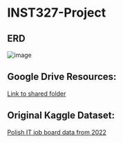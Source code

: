 # INST327-Project
## ERD
![image](https://github.com/txrunn/INST327-Project/assets/31973391/75df765e-f72f-4851-ae80-c0949e72db8d)

## Google Drive Resources: 
[Link to shared folder](https://drive.google.com/drive/u/1/folders/1g_-S1SL0F7gAzxTrZn2lTd8jZMX6EZcm)

## Original Kaggle Dataset:
[Polish IT job board data from 2022](https://www.kaggle.com/datasets/kriegsmaschine/polish-it-job-board-data-from-2022)

